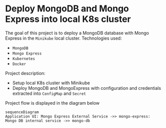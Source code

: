 # Deploy MongoDB and Mongo Express into local K8s cluster

The goal of this project is to deploy a MongoDB database with Mongo Express in the `Minikube` local cluster.
Technologies used: 
- `MongoDB`
- `Mongo Express`
- `Kubernetes`
- `Docker`
 
Project description:
- Setup local K8s cluster with Minikube
- Deploy MongoDB and MongoExpress with configuration and credentials extracted into `ConfigMap` and `Secret`

Project flow is displayed in the diagram below
```mermaid
sequenceDiagram
Application UI: Mongo Express External Service ->> mongo-express: Mongo DB internal service ->> mongo-db
```
